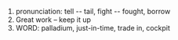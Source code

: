 1. pronunciation: tell -- tail, fight -- fought, borrow
2. Great work – keep it up
3. WORD: palladium, just-in-time, trade in, cockpit
<!--stackedit_data:
eyJoaXN0b3J5IjpbLTE0OTk5MzA4OV19
-->
